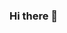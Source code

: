 ### Hi there 👋

<!--
**YirehEum/YirehEum** is a ✨ _special_ ✨ repository because its `README.md` (this file) appears on your GitHub profile.

![YirehEum's github stats](https://github-readme-stats.vercel.app/api?username=YirehEum&show_icons=true)
[![solved.ac tier](http://mazassumnida.wtf/api/generate_badge?boj=YirehEum)](https://solved.ac/YirehEum)

-->
